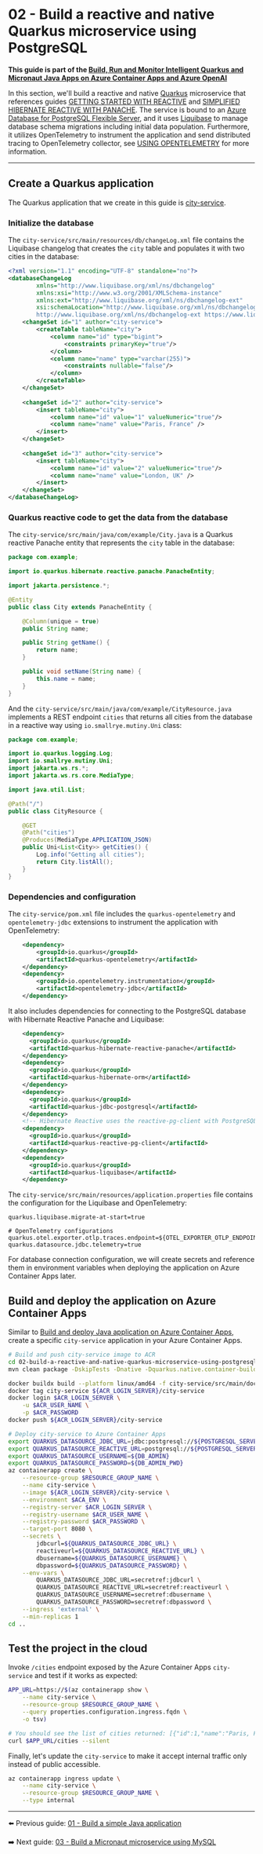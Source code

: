 # 02 - Build a reactive and native Quarkus microservice using PostgreSQL

__This guide is part of the [Build, Run and Monitor Intelligent Quarkus and Micronaut Java Apps on Azure Container Apps and Azure OpenAI](../README.md)__

In this section, we'll build a reactive and native [Quarkus](https://quarkus.io/) microservice that references guides [GETTING STARTED WITH REACTIVE](https://quarkus.io/guides/getting-started-reactive) and [SIMPLIFIED HIBERNATE REACTIVE WITH PANACHE](https://quarkus.io/guides/hibernate-reactive-panache). The service is bound to an [Azure Database for PostgreSQL Flexible Server](https://learn.microsoft.com/azure/postgresql/flexible-server/overview), and it uses [Liquibase](https://quarkus.io/guides/liquibase) to manage database schema migrations including initial data population. Furthermore, it utilizes OpenTelemetry to instrument the application and send distributed tracing to OpenTelemetry collector, see [USING OPENTELEMETRY](https://quarkus.io/guides/opentelemetry) for more information.

---

## Create a Quarkus application

The Quarkus application that we create in this guide is [city-service](city-service).

### Initialize the database

The `city-service/src/main/resources/db/changeLog.xml` file contains the Liquibase changelog that creates the `city` table and populates it with two cities in the database:

```xml
<?xml version="1.1" encoding="UTF-8" standalone="no"?>
<databaseChangeLog
        xmlns="http://www.liquibase.org/xml/ns/dbchangelog"
        xmlns:xsi="http://www.w3.org/2001/XMLSchema-instance"
        xmlns:ext="http://www.liquibase.org/xml/ns/dbchangelog-ext"
        xsi:schemaLocation="http://www.liquibase.org/xml/ns/dbchangelog https://www.liquibase.org/xml/ns/dbchangelog/dbchangelog-latest.xsd
        http://www.liquibase.org/xml/ns/dbchangelog-ext https://www.liquibase.org/xml/ns/dbchangelog/dbchangelog-ext.xsd">
    <changeSet id="1" author="city-service">
        <createTable tableName="city">
            <column name="id" type="bigint">
                <constraints primaryKey="true"/>
            </column>
            <column name="name" type="varchar(255)">
                <constraints nullable="false"/>
            </column>
        </createTable>
    </changeSet>
    
    <changeSet id="2" author="city-service">
        <insert tableName="city">
            <column name="id" value="1" valueNumeric="true"/>
            <column name="name" value="Paris, France" />
        </insert>
    </changeSet>
    
    <changeSet id="3" author="city-service">
        <insert tableName="city">
            <column name="id" value="2" valueNumeric="true"/>
            <column name="name" value="London, UK" />
        </insert>
    </changeSet>
</databaseChangeLog>
```

### Quarkus reactive code to get the data from the database

The `city-service/src/main/java/com/example/City.java` is a Quarkus reactive Panache entity that represents the `city` table in the database:

```java
package com.example;

import io.quarkus.hibernate.reactive.panache.PanacheEntity;

import jakarta.persistence.*;

@Entity
public class City extends PanacheEntity {

    @Column(unique = true)
    public String name;

    public String getName() {
        return name;
    }

    public void setName(String name) {
        this.name = name;
    }
}
```

And the `city-service/src/main/java/com/example/CityResource.java` implements a REST endpoint `cities` that returns all cities from the database in a reactive way using `io.smallrye.mutiny.Uni` class:

```java
package com.example;

import io.quarkus.logging.Log;
import io.smallrye.mutiny.Uni;
import jakarta.ws.rs.*;
import jakarta.ws.rs.core.MediaType;

import java.util.List;

@Path("/")
public class CityResource {

    @GET
    @Path("cities")
    @Produces(MediaType.APPLICATION_JSON)
    public Uni<List<City>> getCities() {
        Log.info("Getting all cities");
        return City.listAll();
    }
}
```

### Dependencies and configuration

The `city-service/pom.xml` file includes the `quarkus-opentelemetry` and `opentelemetry-jdbc` extensions to instrument the application with OpenTelemetry:

```xml
    <dependency>
        <groupId>io.quarkus</groupId>
        <artifactId>quarkus-opentelemetry</artifactId>
    </dependency>
    <dependency>
        <groupId>io.opentelemetry.instrumentation</groupId>
        <artifactId>opentelemetry-jdbc</artifactId>
    </dependency>
```

It also includes dependencies for connecting to the PostgreSQL database with Hibernate Reactive Panache and Liquibase:

```xml
    <dependency>
      <groupId>io.quarkus</groupId>
      <artifactId>quarkus-hibernate-reactive-panache</artifactId>
    </dependency>
    <dependency>
      <groupId>io.quarkus</groupId>
      <artifactId>quarkus-hibernate-orm</artifactId>
    </dependency>
    <dependency>
      <groupId>io.quarkus</groupId>
      <artifactId>quarkus-jdbc-postgresql</artifactId>
    </dependency>
    <!-- Hibernate Reactive uses the reactive-pg-client with PostgreSQL under the hood -->
    <dependency>
      <groupId>io.quarkus</groupId>
      <artifactId>quarkus-reactive-pg-client</artifactId>
    </dependency>
    <dependency>
      <groupId>io.quarkus</groupId>
      <artifactId>quarkus-liquibase</artifactId>
    </dependency>
```

The `city-service/src/main/resources/application.properties` file contains the configuration for the Liquibase and OpenTelemetry:

```properties
quarkus.liquibase.migrate-at-start=true

# OpenTelemetry configurations
quarkus.otel.exporter.otlp.traces.endpoint=${OTEL_EXPORTER_OTLP_ENDPOINT}
quarkus.datasource.jdbc.telemetry=true
```

For database connection configuration, we will create secrets and reference them in environment variables when deploying the application on Azure Container Apps later.

## Build and deploy the application on Azure Container Apps

Similar to [Build and deploy Java application on Azure Container Apps](../01-build-a-simple-java-application/README.md#build-and-deploy-java-application-on-azure-container-apps), create a specific `city-service` application in your Azure Container Apps.

```bash
# Build and push city-service image to ACR
cd 02-build-a-reactive-and-native-quarkus-microservice-using-postgresql
mvn clean package -DskipTests -Dnative -Dquarkus.native.container-build -f city-service/pom.xml

docker buildx build --platform linux/amd64 -f city-service/src/main/docker/Dockerfile.native -t city-service ./city-service
docker tag city-service ${ACR_LOGIN_SERVER}/city-service
docker login $ACR_LOGIN_SERVER \
    -u $ACR_USER_NAME \
    -p $ACR_PASSWORD
docker push ${ACR_LOGIN_SERVER}/city-service

# Deploy city-service to Azure Container Apps
export QUARKUS_DATASOURCE_JDBC_URL=jdbc:postgresql://${POSTGRESQL_SERVER_NAME}.postgres.database.azure.com:5432/${DB_NAME}?sslmode=require
export QUARKUS_DATASOURCE_REACTIVE_URL=postgresql://${POSTGRESQL_SERVER_NAME}.postgres.database.azure.com:5432/${DB_NAME}?sslmode=require
export QUARKUS_DATASOURCE_USERNAME=${DB_ADMIN}
export QUARKUS_DATASOURCE_PASSWORD=${DB_ADMIN_PWD}
az containerapp create \
    --resource-group $RESOURCE_GROUP_NAME \
    --name city-service \
    --image ${ACR_LOGIN_SERVER}/city-service \
    --environment $ACA_ENV \
    --registry-server $ACR_LOGIN_SERVER \
    --registry-username $ACR_USER_NAME \
    --registry-password $ACR_PASSWORD \
    --target-port 8080 \
    --secrets \
        jdbcurl=${QUARKUS_DATASOURCE_JDBC_URL} \
        reactiveurl=${QUARKUS_DATASOURCE_REACTIVE_URL} \
        dbusername=${QUARKUS_DATASOURCE_USERNAME} \
        dbpassword=${QUARKUS_DATASOURCE_PASSWORD} \
    --env-vars \
        QUARKUS_DATASOURCE_JDBC_URL=secretref:jdbcurl \
        QUARKUS_DATASOURCE_REACTIVE_URL=secretref:reactiveurl \
        QUARKUS_DATASOURCE_USERNAME=secretref:dbusername \
        QUARKUS_DATASOURCE_PASSWORD=secretref:dbpassword \
    --ingress 'external' \
    --min-replicas 1
cd ..
```

## Test the project in the cloud

Invoke `/cities` endpoint exposed by the Azure Container Apps `city-service` and test if it works as expected:

```bash
APP_URL=https://$(az containerapp show \
    --name city-service \
    --resource-group $RESOURCE_GROUP_NAME \
    --query properties.configuration.ingress.fqdn \
    -o tsv)

# You should see the list of cities returned: [{"id":1,"name":"Paris, France"},{"id":2,"name":"London, UK"}]
curl $APP_URL/cities --silent
```

Finally, let's update the `city-service` to make it accept internal traffic only instead of public accessible.

```bash
az containerapp ingress update \
    --name city-service \
    --resource-group $RESOURCE_GROUP_NAME \
    --type internal
```

---

⬅️ Previous guide: [01 - Build a simple Java application](../01-build-a-simple-java-application/README.md)

➡️ Next guide: [03 - Build a Micronaut microservice using MySQL](../03-build-a-micronaut-microservice-using-mysql/README.md)
